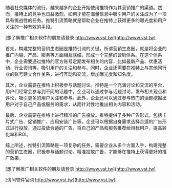 随着社交媒体的流行，越来越多的企业开始使用推特作为其营销推广的渠道。然而，推特上的竞争也日益激烈，如何才能在海量信息中吸引用户的关注成为了一项具有挑战性的任务。推特引流策略就是帮助企业在推特上获得更多的曝光度和用户关注的一种有效的手段。

[想了解推广相关软件的朋友请登录 http://www.vst.tw](http://www.vst.tw)

首先，构建完整的营销生态圈是推特引流的关键。所谓营销生态圈，就是将企业的推广内容、产品、服务等方面相互联结，形成一个完整的营销体系。在这个体系中，企业需要通过推特的官方账号定期发布相关的内容，比如最新产品、优惠活动、行业资讯等，吸引用户的关注和参与。同时，企业还需要在推特上与其他同行业的账号建立合作关系，进行互动和交流，增加曝光度和知名度。

其次，企业需要在推特上积极参与话题讨论。推特是一个充满讨论和交流的平台，用户们经常会参与到不同的话题中。企业可以通过参与话题讨论，发布相关观点和评论，吸引更多的用户关注和参与。此外，企业还可以通过参与热门的话题挖掘出用户对于自己产品或服务的需求，从而针对性地推出相关内容和活动。

最后，企业需要在推特上进行精准的广告投放。推特提供了多种广告形式，包括卡片式广告、促销推广、应用安装广告等。企业可以根据自身需求选择合适的广告形式进行投放，通过投放合适的广告，将自己的产品和服务推荐给目标用户，提高转化率和ROI。

综上所述，推特引流策略是一项复杂的任务，需要企业从多个方面入手，构建完整的营销生态圈，积极参与话题讨论，精准投放广告，才能够在推特上获得更好的推广效果。

[想了解推广相关软件的朋友请登录 http://www.vst.tw](http://www.vst.tw)


[访问软件官网 http://www.vst.tw](http://www.vst.tw)
